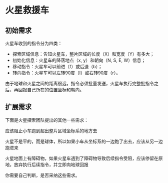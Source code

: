 # 火星救援车

## 初始需求

火星车收到的指令分为四类：

* 探索区域信息：告知火星车，整片区域的长度（X）和宽度（Y）有多大；
* 初始化信息：火星车的降落地点（x, y）和朝向（N, S, E, W）信息；
* 移动指令：火星车可以前进（f）或后退（b）；
* 转向指令：火星车可以左转90度（l）或右转90度（r）。

由于地球和火星之间的距离很远，指令必须批量发送，火星车执行完整批指令之后，再回报自己所在的位置坐标和朝向。

## 扩展需求
下面是火星探索团队提出的其他一些需求：

应该阻止小车跑到超出整片区域坐标系的地方去

火星不是平的，而是球体，所以如果小车从坐标系的一边跑了出去，应该从另一边跑进来

火星地面上有障碍物，如果火星车遇到了障碍物导致后续指令受阻，应该停留在原地，放弃执行后续指令，并立即向地球回报

你需要自己判断，是否采纳这些需求。


